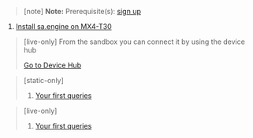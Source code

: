 > [note]  **Note:** Prerequisite(s): [sign up](/docs/usermd/getting-started/sign-up.md) 

1. [Install sa.engine on MX4-T30](/docs/usermd/getting-started/mx4/install.md)

> [live-only]
> From the sandbox you can connect it by using the device hub
> <div class="CTACont">
> <a class="CTABtn" role="button" href="#/device_hub/getStarted/mx4">
> <span>Go to Device Hub</span>
> </a>
> </div>

> [static-only]
> 1.  [Your first queries](https://docs.streamanalyze.com/index.html#/docs/md/tutorial/README.md)


> [live-only]
> 1.  [Your first queries](/docs/md/tutorial/README.md)

